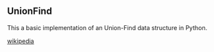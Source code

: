 ## UnionFind
This a basic implementation of an Union-Find data structure in Python.

[wikipedia](https://fr.wikipedia.org/wiki/Union-find)
